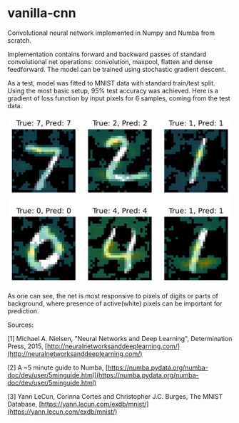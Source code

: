 # vanilla-cnn
Convolutional neural network implemented in Numpy and Numba from scratch.

Implementation contains forward and backward passes of standard convolutional net operations: convolution, maxpool, flatten and dense feedforward. The model can be trained using stochastic gradient descent.

As a test, model was fitted to MNIST data with standard train/test split. Using the most basic setup, 95% test accuracy was achieved. Here is a gradient of loss function by input pixels for 6 samples, coming from the test data.

![image](./images/input_grad.png)

As one can see, the net is most responsive to pixels of digits or parts of background, where presence of active(white) pixels can be important for prediction.

Sources:

[1] Michael A. Nielsen, "Neural Networks and Deep Learning", Determination Press, 2015, [http://neuralnetworksanddeeplearning.com/](http://neuralnetworksanddeeplearning.com/)

[2] A ~5 minute guide to Numba, [https://numba.pydata.org/numba-doc/dev/user/5minguide.html](https://numba.pydata.org/numba-doc/dev/user/5minguide.html)

[3] Yann LeCun, Corinna Cortes and Christopher J.C. Burges, The MNIST Database, [https://yann.lecun.com/exdb/mnist/](https://yann.lecun.com/exdb/mnist/)
